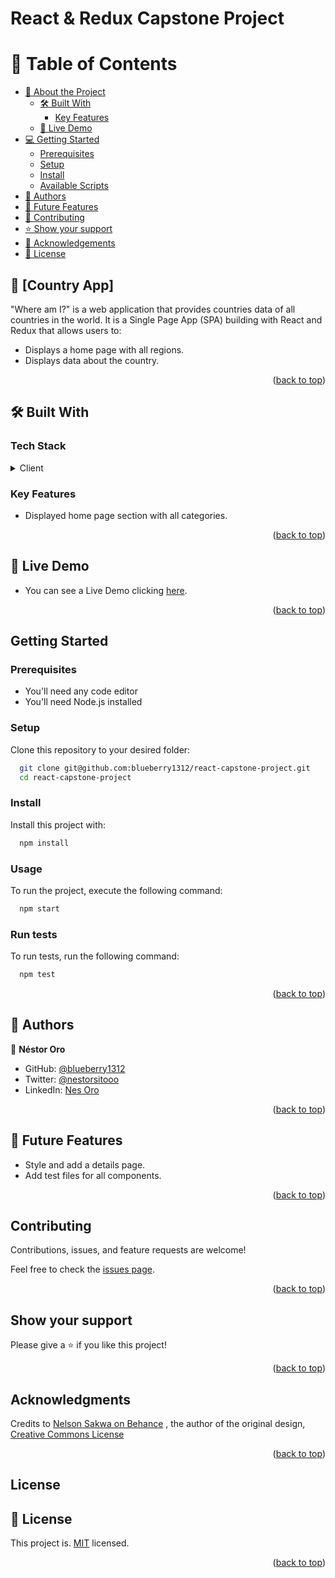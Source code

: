 <a name="readme-top"></a>

# React & Redux Capstone Project

<!-- TABLE OF CONTENTS -->

# 📗 Table of Contents

- [📖 About the Project](#about-project)
  - [🛠 Built With](#built-with)
    - [Key Features](#key-features)
  - [🚀 Live Demo](#live-demo)
- [💻 Getting Started](#getting-started)
  - [Prerequisites](#prerequisites)
  - [Setup](#setup)
  - [Install](#install)
  - [Available Scripts](#available-scripts)
- [👥 Authors](#authors)
- [🔭 Future Features](#future-features)
- [🤝 Contributing](#contributing)
- [⭐️ Show your support](#support)
- [🙏 Acknowledgements](#acknowledgements)
- [📝 License](#license)

<!-- PROJECT DESCRIPTION -->

## 📖 [Country App] <a name="about-project"></a>

"Where am I?" is a web application that provides countries data of all countries in the world. It is a Single Page App (SPA) building with React and Redux that allows users to:
- Displays a home page with all regions.
- Displays data about the country.

<p align="right">(<a href="#readme-top">back to top</a>)</p>

## 🛠 Built With <a name="built-with"></a>

### Tech Stack <a name="tech-stack"></a>

<details>
  <summary>Client</summary>
  <ul>
    <li><a href="">React</a></li>
    <li><a href="">CSS</a></li>
    <li><a href="">Redux</a></li>
  </ul>
</details>

### Key Features <a name="key-features"></a>

- Displayed home page section with all categories.


<p align="right">(<a href="#readme-top">back to top</a>)</p>

## 🚀 Live Demo <a name="live-demo"></a>

- You can see a Live Demo clicking [here]().

<p align="right">(<a href="#readme-top">back to top</a>)</p>


## Getting Started

### Prerequisites

- You'll need any code editor 
- You'll need Node.js installed

<!--
Example command:
```sh
 gem install rails
```
 -->

### Setup

Clone this repository to your desired folder:

```sh
  git clone git@github.com:blueberry1312/react-capstone-project.git
  cd react-capstone-project
```

### Install

Install this project with:

```sh
  npm install
```

### Usage

To run the project, execute the following command:

```sh
  npm start
```

### Run tests

To run tests, run the following command:

```sh
  npm test
```

<p align="right">(<a href="#readme-top">back to top</a>)</p>

## 👥 Authors <a name="authors"></a>


👤 **Néstor Oro**

- GitHub: [@blueberry1312](https://github.com/blueberry1312)
- Twitter: [@nestorsitooo](https://twitter.com/nestorsitooo)
- LinkedIn: [Nes Oro](https://www.linkedin.com/in/nes-oro-658570225/)


<p align="right">(<a href="#readme-top">back to top</a>)</p>

## 🔭 Future Features <a name="future-features"></a>

- Style and add a details page.
- Add test files for all components.


<p align="right">(<a href="#readme-top">back to top</a>)</p>


## Contributing

Contributions, issues, and feature requests are welcome!

Feel free to check the [issues page](https://github.com/blueberry1312/react-capstone-project/issues).

<p align="right">(<a href="#readme-top">back to top</a>)</p>

## Show your support

Please give a ⭐️ if you like this project!

<p align="right">(<a href="#readme-top">back to top</a>)</p>

## Acknowledgments

Credits to [Nelson Sakwa on Behance](https://www.behance.net/sakwadesignstudio) , the author of the original design, [Creative Commons License](https://creativecommons.org/licenses/by-nc/4.0/)

<p align="right">(<a href="#readme-top">back to top</a>)</p>

## License
<!-- LICENSE -->

## 📝 License <a name="license"></a>

This project is. [MIT](./LICENSE) licensed.


<p align="right">(<a href="#readme-top">back to top</a>)</p>